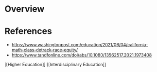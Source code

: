 # Overview

# References

  - https://www.washingtonpost.com/education/2021/06/04/california-math-class-detrack-race-equity/
  - https://www.tandfonline.com/doi/abs/10.1080/13562517.2021.1973408

[[Higher Education]] [[Interdisciplinary Education]]